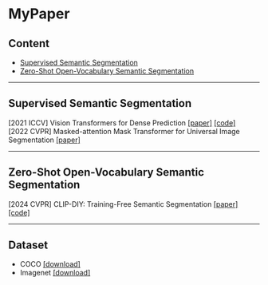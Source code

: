 # MyPaper

## Content
- [Supervised Semantic Segmentation](#supervised-semantic-segmentation)
- [Zero-Shot Open-Vocabulary Semantic Segmentation](#zero-shot-open-vocabulary-semantic-segmentation)

---

<a id="supervised-semantic-segmentation"></a>
## Supervised Semantic Segmentation
[2021 ICCV] Vision Transformers for Dense Prediction [[paper]](https://arxiv.org/abs/2103.13413) [[code]](https://github.com/facebookresearch/dino)  
[2022 CVPR] Masked-attention Mask Transformer for Universal Image Segmentation [[paper]](https://arxiv.org/abs/2112.01527)  

---

<a id="zero-shot-open-vocabulary-semantic-segmentation"></a>
## Zero-Shot Open-Vocabulary Semantic Segmentation
[2024 CVPR] CLIP-DIY: Training-Free Semantic Segmentation [[paper]](https://arxiv.org/abs/2403.12345) [[code]](https://github.com/example/clip-diy)  

---

## Dataset
- COCO [[download]](https://cocodataset.org)  
- Imagenet [[download]](https://www.image-net.org)  
